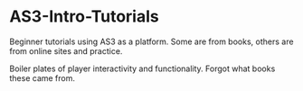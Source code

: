 # AS3-Intro-Tutorials
Beginner tutorials using AS3 as a platform. Some are from books, others are from online sites and practice.

Boiler plates of player interactivity and functionality. Forgot what books these came from.
